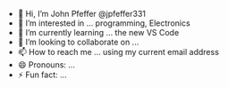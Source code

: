 - 👋 Hi, I’m John Pfeffer @jpfeffer331
- 👀 I’m interested in ... programming, Electronics
- 🌱 I’m currently learning ... the new VS Code
-  💞️ I’m looking to collaborate on ...
- 📫 How to reach me ... using my current email address
- 😄 Pronouns: ...
- ⚡ Fun fact: ...

<!---
jpfeffer331/jpfeffer331 is a ✨ special ✨ repository because its `README.md` (this file) appears on your GitHub profile.
You can click the Preview link to take a look at your changes.
--->
